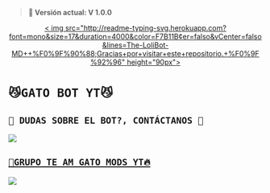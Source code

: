 > <b>🚀 Versión actual: V 1.0.0</b>
<p align="center"> 
  <a href="https://github.com/elrebelde21">
< img src="http://readme-typing-svg.herokuapp.com?font=mono&size=17&duration=4000&color=F7B11B&center=falso&vCenter=falso&lines=The-LoliBot-MD++%F0%9F%90%88;Gracias+por+visitar+este+repositorio.+%F0%9F%92%96" height="90px"></a> 
</p>

# `😼GATO BOT YT😼`

## `🥺 DUDAS SOBRE EL BOT?, CONTÁCTANOS 🤗`
<a href="http://wa.me/51930982220" target="blank"><img src="https://img.shields.io/badge/OFC-GATO_BOT-25D366?style=for-the-badge&logo=whatsapp&logoColor=white" />
## `👥GRUPO TE AM GATO MODS YT🔥`
<a href="https://chat.whatsapp.com/GM9ptY5a9Co3IooYtgG2Ug" target="blank"><img src="https://img.shields.io/badge/GRUPO-DE_WHATSAAP-25D366?style=for-the-badge&logo=whatsapp&logoColor=white" />
</a>
